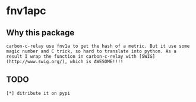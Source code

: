 fnv1apc
=======

## Why this package

    carbon-c-relay use fnv1a to get the hash of a metric. But it use some magic number and C trick, so hard to translate into python. As a result I wrap the function in carbon-c-relay with [SWIG](http://www.swig.org/), which is AWESOME!!!!

## TODO

    [*] ditribute it on pypi